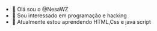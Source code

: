 - 👋 Olá sou o @NesaWZ
- 👀 Sou interessado em programação e hacking
- 🌱 Atualmente estou aprendendo HTML,Css e java script
  
